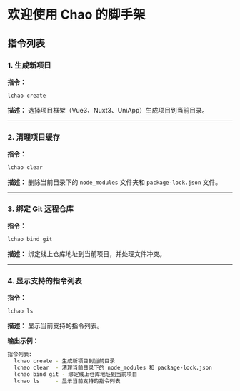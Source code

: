 # 欢迎使用 Chao 的脚手架

## 指令列表

### 1. 生成新项目

**指令：**

```sh
lchao create
```

**描述：** 选择项目框架（Vue3、Nuxt3、UniApp）生成项目到当前目录。



------

### 2. 清理项目缓存

**指令：**

```sh
lchao clear
```

**描述：** 删除当前目录下的 `node_modules` 文件夹和 `package-lock.json` 文件。



------

### 3. 绑定 Git 远程仓库

**指令：**

```sh
lchao bind git
```

**描述：** 绑定线上仓库地址到当前项目，并处理文件冲突。





------

### 4. 显示支持的指令列表

**指令：**

```sh
lchao ls
```

**描述：** 显示当前支持的指令列表。

**输出示例：**

```sh
指令列表:
  lchao create - 生成新项目到当前目录
  lchao clear  - 清理当前目录下的 node_modules 和 package-lock.json
  lchao bind git - 绑定线上仓库地址到当前项目
  lchao ls     - 显示当前支持的指令列表
```
